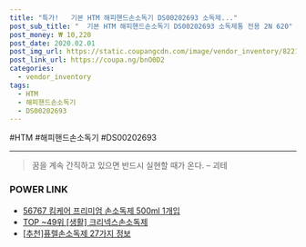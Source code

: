 ```yaml
--- 
title: "특가!   기본 HTM 해피핸드손소독기 DS00202693 소독제..." 
post_sub_title: "  기본 HTM 해피핸드손소독기 DS00202693 소독제통 전용 2N 620" 
post_money: ₩ 10,220 
post_date: 2020.02.01 
post_img_url: https://static.coupangcdn.com/image/vendor_inventory/8221/d6afa606b1b1ebfa2a4ded3512e03cdb5fc592f1d5f6ef7a36cdd6b4185c.jpg 
post_link_url: https://coupa.ng/bnO0D2 
categories: 
  - vendor_inventory 
tags: 
  - HTM 
  - 해피핸드손소독기 
  - DS00202693 
--- 
```

  #HTM #해피핸드손소독기 #DS00202693 
<hr> 

> 꿈을 계속 간직하고 있으면 반드시 실현할 때가 온다. – 괴테 


### POWER LINK

* <a href="https://blog.naver.com/santokki14/221787039198" target="_blank">56767 킴케어 프리미엄 손소독제 500ml 1개입</a>
* <a href="https://blog.naver.com/an0733/221787554241" target="_blank"> TOP ~49위 [생활] 크리넥스손소독제</a>
* <a href="https://blog.naver.com/fasyy4321/221784595147" target="_blank">[추천]퓨렐손소독제 27가지 정보</a>
